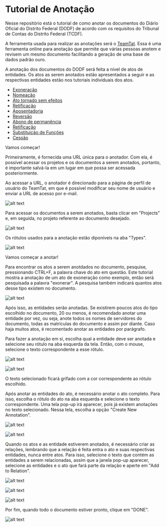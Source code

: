 # Tutorial de Anotação

Nesse repositório está o tutorial de como anotar os documentos do Diário Oficial do Distrito Federal (DODF) de acordo com os requisitos do Tribunal de Contas do Distrito Federal (TCDF).

A ferramenta usada para realizar as anotações será o [TeamTat](https://www.teamtat.org/). Essa é uma ferramenta online para anotação que permite que várias pessoas anotem e revisem um mesmo documento facilitando a geração de uma base de dados padrão ouro.


A anotação dos documentos do DODF será feita a nível de atos de entidades. Os atos as serem anotados estão apresentados a seguir e as respectivas entidades estão nos tutoriais individuais dos atos.

*   [Exoneração](ato_exoneracao/README.md)
*   [Nomeação](ato_nomeacao/README.md)
*   [Ato tornado sem efeitos](ato_tornado_sem_efeito/README.md)
*   [Retificação](ato_retificacao/README.md)
*   [Aposentadoria](ato_aposentadoria/README.md)
*   [Reversão](ato_reversao/README.md)
*   [Abono de permanência](ato_abono_permanencia/README.md)
*   [Retificação](ato_retificacao/README.md)
*   [Substituição de Funções](ato_substituicao/README.md)
*   [Cessão](ato_cessoes/README.md)


Vamos começar!

Primeiramente, é fornecida uma URL única para o anotador. Com ela, é possível acessar os projetos e os documentos a serem anotados, portanto, é importante salvá-la em um lugar em que possa ser acessada posteriormente.

Ao acessar a URL, o anotador é direcionado para a página de perfil de usuário do TeamTat, em que é possível modificar seu nome de usuário e enviar a URL de acesso por e-mail.

![alt text](imagens/profile.PNG "Perfil de usuário")

Para acessar os documentos a serem anotados, basta clicar em "Projects" e, em seguida, no projeto referente ao documento desejado.

![alt text](imagens/project.PNG "Projetos")

Os rótulos usados para a anotação estão diponíveis na aba "Types".

![alt text](imagens/types.PNG "Rótulos dos atos e entidades")

Vamos começar a anotar!

Para encontrar os atos a serem anotdados no documento, pesquise, pressionando CTRL+F, a palavra chave do ato em questão. Este tutorial mostra a anotação de um ato de exoneração como exemplo, então será pesquisada a palavra "exonerar". A pesquisa também indicará quantos atos desse tipo existem no documento.

![alt text](imagens/ctrlF.PNG "Busca Global")

Após isso, as entidades serão anotadas. Se existirem poucos atos do tipo escolhido no documento, 20 ou menos, é recomendado anotar uma entidade por vez, ou seja, anote todos os nomes de servidores do documento,  todas as matrículas do documento e assim por diante. Caso haja muitos atos, é recomentado anotar as entidades por parágrafo.

Para fazer a anotação em si, escolha qual a entidade deve ser anotada e selecione seu rótulo na aba esquerda da tela. Então, com o mouse, selecione o texto correspondente a esse rótulo.

![alt text](imagens/rotulo.png "Rótulo selecionado")

![alt text](imagens/entidade-1.PNG "Texto selecioando e entidade anotada")

O texto selecionado ficará grifado com a cor correspondente ao rótulo escolhido.

Após anotar as entidades do ato, é necessário anotar o ato completo. Para isso, escolha o rótulo do ato na aba esquerda e selecione o texto correspondente. Uma tela pop-up irá aparecer, pois já existem anotações no texto selecionado. Nessa tela, escolha a opção "Create New Annotation".

![alt text](imagens/popup.PNG "Tela para selecionar nova anotação")

![alt text](imagens/ato.PNG "Ato anotado com suas entidades")

Quando os atos e as entidade estiverem anotados, é necessário criar as relações, lembrando que a relação é feita entra o ato e suas respectivas entidades, nunca entre atos. Para isso, selecione o texto que contém as entidades a serem relacionadas, assim que a janela pop-up aparecer, selecione as entidades e o ato que fará parte da relação e aperte em "Add to Relation".

![alt text](imagens/relacao-types.png "Selecionar as entidades e o ato que farão parte da relação")

![alt text](imagens/relacao-1.PNG "Criar a relação")

![alt text](imagens/relacao-2.PNG "Relação pronta")

Por fim, quando todo o documento estiver pronto, clique em "DONE".

![alt text](imagens/done.PNG "Documento pronto")
